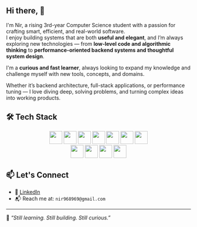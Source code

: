 **Hi there, 🚀**
---
I'm Nir, a rising 3rd-year Computer Science student with a passion for crafting smart, efficient, and real-world software.  
I enjoy building systems that are both **useful and elegant**, and I’m always exploring new technologies — from **low-level code and algorithmic thinking** to **performance-oriented backend systems and thoughtful system design**.

I'm a **curious and fast learner**, always looking to expand my knowledge and challenge myself with new tools, concepts, and domains.

Whether it’s backend architecture, full-stack applications, or performance tuning — I love diving deep, solving problems, and turning complex ideas into working products.



## 🛠️ Tech Stack



<p align="center">
  <img src="https://img.shields.io/badge/Python-3776AB?style=flat&logo=python&logoColor=white" height="35"/>
  <img src="https://img.shields.io/badge/VS_Code-007ACC?style=flat&logo=visual-studio-code&logoColor=white" height="35"/>
  <img src="https://img.shields.io/badge/Java-ED8B00?style=flat&logo=java&logoColor=white" height="35"/>
  <img src="https://img.shields.io/badge/CSS3-1572B6?style=flat&logo=css3&logoColor=white" height="35"/>
  <img src="https://img.shields.io/badge/GitHub-181717?style=flat&logo=github&logoColor=white" height="35"/>
  <img src="https://img.shields.io/badge/C-00599C?style=flat&logo=c&logoColor=white" height="35"/>
  <img src="https://img.shields.io/badge/HTML5-E34F26?style=flat&logo=html5&logoColor=white" height="35"/>
  <br/>
  <img src="https://img.shields.io/badge/JavaScript-F7DF1E?style=flat&logo=javascript&logoColor=black" height="35"/>
  <img src="https://img.shields.io/badge/IntelliJ_IDEA-000000?style=flat&logo=intellij-idea&logoColor=white" height="35"/>
  <img src="https://img.shields.io/badge/C++-004482?style=flat&logo=c%2B%2B&logoColor=white" height="35"/>
  <img src="https://img.shields.io/badge/PyCharm-000000?style=flat&logo=pycharm&logoColor=white" height="35"/>
</p>



## 📫 Let's Connect



- 💼 [LinkedIn](https://www.linkedin.com/in/nir-halfon-81b343305)  
- 📬 Reach me at: `nir968969@gmail.com`



---


🌱 _“Still learning. Still building. Still curious.”_
